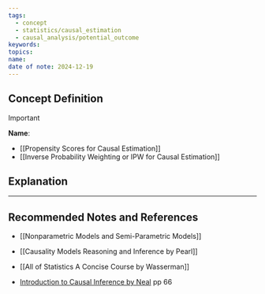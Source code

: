 ```yaml
---
tags:
  - concept
  - statistics/causal_estimation
  - causal_analysis/potential_outcome
keywords: 
topics: 
name: 
date of note: 2024-12-19
---
```


## Concept Definition

>[!important]
>**Name**: 



- [[Propensity Scores for Causal Estimation]]
- [[Inverse Probability Weighting or IPW for Causal Estimation]]


## Explanation





-----------
##  Recommended Notes and References


- [[Nonparametric Models and Semi-Parametric Models]]


- [[Causality Models Reasoning and Inference by Pearl]]
- [[All of Statistics A Concise Course by Wasserman]]
- [Introduction to Causal Inference by Neal](https://www.bradyneal.com/causal-inference-course) pp 66